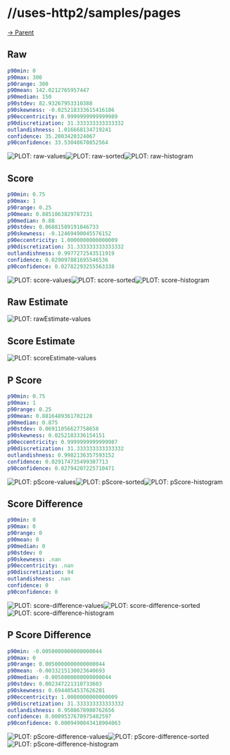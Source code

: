 
# //uses-http2/samples/pages

[→ Parent](../..)


## Raw


```yaml
p90min: 0
p90max: 300
p90range: 300
p90mean: 142.0212765957447
p90median: 150
p90stdev: 82.93267953310388
p90skewness: -0.025218333615416186
p90eccentricity: 0.9999999999999989
p90discretization: 31.333333333333332
outlandishness: 1.016668134719241
confidence: 35.2003420324067
p90confidence: 33.53048670852564

```

![PLOT: raw-values](./raw/values.svg)![PLOT: raw-sorted](./raw/sorted.svg)![PLOT: raw-histogram](./raw/histogram.svg)
## Score


```yaml
p90min: 0.75
p90max: 1
p90range: 0.25
p90mean: 0.8851063829787231
p90median: 0.88
p90stdev: 0.06881589191846733
p90skewness: -0.12469490045576152
p90eccentricity: 1.0000000000000009
p90discretization: 31.333333333333332
outlandishness: 0.9977272543511919
confidence: 0.029097881695546536
p90confidence: 0.02782293255563338

```

![PLOT: score-values](./score/values.svg)![PLOT: score-sorted](./score/sorted.svg)![PLOT: score-histogram](./score/histogram.svg)
## Raw Estimate

![PLOT: rawEstimate-values](./rawEstimate/values.svg)
## Score Estimate

![PLOT: scoreEstimate-values](./scoreEstimate/values.svg)
## P Score


```yaml
p90min: 0.75
p90max: 1
p90range: 0.25
p90mean: 0.8816489361702128
p90median: 0.875
p90stdev: 0.06911056627758658
p90skewness: 0.0252183336154151
p90eccentricity: 0.9999999999999987
p90discretization: 31.333333333333332
outlandishness: 0.9982136357593152
confidence: 0.029174735499307713
p90confidence: 0.02794207225710471

```

![PLOT: pScore-values](./pScore/values.svg)![PLOT: pScore-sorted](./pScore/sorted.svg)![PLOT: pScore-histogram](./pScore/histogram.svg)
## Score Difference


```yaml
p90min: 0
p90max: 0
p90range: 0
p90mean: 0
p90median: 0
p90stdev: 0
p90skewness: .nan
p90eccentricity: .nan
p90discretization: 94
outlandishness: .nan
confidence: 0
p90confidence: 0

```

![PLOT: score-difference-values](./score-difference/values.svg)![PLOT: score-difference-sorted](./score-difference/sorted.svg)![PLOT: score-difference-histogram](./score-difference/histogram.svg)
## P Score Difference


```yaml
p90min: -0.0050000000000000044
p90max: 0
p90range: 0.0050000000000000044
p90mean: -0.0033215130023640693
p90median: -0.0050000000000000044
p90stdev: 0.002347221310733603
p90skewness: 0.6944054537626201
p90eccentricity: 1.0000000000000009
p90discretization: 31.333333333333332
outlandishness: 0.9508678980762656
confidence: 0.0009537670975482597
p90confidence: 0.0009490043418904063

```

![PLOT: pScore-difference-values](./pScore-difference/values.svg)![PLOT: pScore-difference-sorted](./pScore-difference/sorted.svg)![PLOT: pScore-difference-histogram](./pScore-difference/histogram.svg)